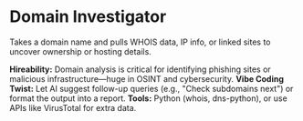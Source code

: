 # Domain Investigator

Takes a domain name and pulls WHOIS data, IP info, or linked sites to uncover ownership or hosting details.

**Hireability:** Domain analysis is critical for identifying phishing sites or malicious infrastructure—huge in OSINT and cybersecurity.
**Vibe Coding Twist:** Let AI suggest follow-up queries (e.g., "Check subdomains next") or format the output into a report.
**Tools:** Python (whois, dns-python), or use APIs like VirusTotal for extra data. 